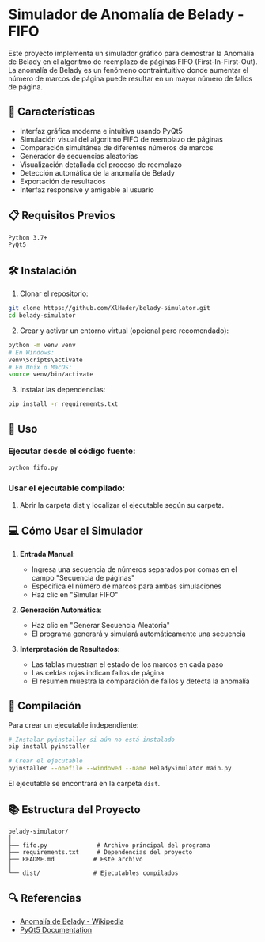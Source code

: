 # Simulador de Anomalía de Belady - FIFO

Este proyecto implementa un simulador gráfico para demostrar la Anomalía de Belady en el algoritmo de reemplazo de páginas FIFO (First-In-First-Out). La anomalía de Belady es un fenómeno contraintuitivo donde aumentar el número de marcos de página puede resultar en un mayor número de fallos de página.

## 🌟 Características

- Interfaz gráfica moderna e intuitiva usando PyQt5
- Simulación visual del algoritmo FIFO de reemplazo de páginas
- Comparación simultánea de diferentes números de marcos
- Generador de secuencias aleatorias
- Visualización detallada del proceso de reemplazo
- Detección automática de la anomalía de Belady
- Exportación de resultados
- Interfaz responsive y amigable al usuario

## 📋 Requisitos Previos

```bash
Python 3.7+
PyQt5
```

## 🛠️ Instalación

1. Clonar el repositorio:
```bash
git clone https://github.com/XlHader/belady-simulator.git
cd belady-simulator
```

2. Crear y activar un entorno virtual (opcional pero recomendado):
```bash
python -m venv venv
# En Windows:
venv\Scripts\activate
# En Unix o MacOS:
source venv/bin/activate
```

3. Instalar las dependencias:
```bash
pip install -r requirements.txt
```

## 🚀 Uso

### Ejecutar desde el código fuente:
```bash
python fifo.py
```

### Usar el ejecutable compilado:
1. Abrir la carpeta dist y localizar el ejecutable según su carpeta.

## 💻 Cómo Usar el Simulador

1. **Entrada Manual**:
   - Ingresa una secuencia de números separados por comas en el campo "Secuencia de páginas"
   - Especifica el número de marcos para ambas simulaciones
   - Haz clic en "Simular FIFO"

2. **Generación Automática**:
   - Haz clic en "Generar Secuencia Aleatoria"
   - El programa generará y simulará automáticamente una secuencia

3. **Interpretación de Resultados**:
   - Las tablas muestran el estado de los marcos en cada paso
   - Las celdas rojas indican fallos de página
   - El resumen muestra la comparación de fallos y detecta la anomalía

## 🔨 Compilación

Para crear un ejecutable independiente:

```bash
# Instalar pyinstaller si aún no está instalado
pip install pyinstaller

# Crear el ejecutable
pyinstaller --onefile --windowed --name BeladySimulator main.py
```

El ejecutable se encontrará en la carpeta `dist`.

## 📚 Estructura del Proyecto

```
belady-simulator/
│
├── fifo.py              # Archivo principal del programa
├── requirements.txt     # Dependencias del proyecto
├── README.md           # Este archivo
│
└── dist/               # Ejecutables compilados
```
## 🔍 Referencias

- [Anomalía de Belady - Wikipedia](https://en.wikipedia.org/wiki/B%C3%A9l%C3%A1dy%27s_anomaly)
- [PyQt5 Documentation](https://www.riverbankcomputing.com/static/Docs/PyQt5/)